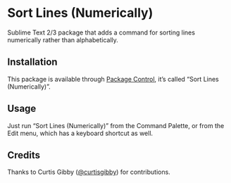 # Sort Lines (Numerically)

Sublime Text 2/3 package that adds a command for sorting lines numerically rather than alphabetically.

Installation
------------
This package is available through [Package Control](http://wbond.net/sublime_packages/package_control), it’s called “Sort Lines (Numerically)”.

Usage
-----
Just run “Sort Lines (Numerically)” from the Command Palette, or from the Edit menu, which has a keyboard shortcut as well.

Credits
-------
Thanks to Curtis Gibby ([@curtisgibby](https://github.com/curtisgibby)) for contributions.
